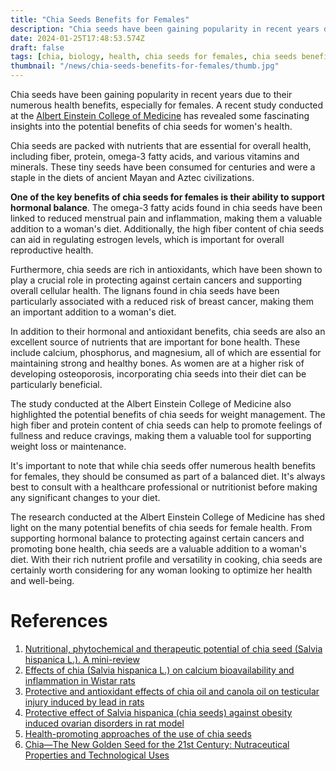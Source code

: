 ```yaml
---
title: "Chia Seeds Benefits for Females"
description: "Chia seeds have been gaining popularity in recent years due to their numerous health benefits, especially for females. A recent study conducted at the Albert Einstein College of Medicine has revealed some fascinating insights into the potential benefits of chia seeds for women's health."
date: 2024-01-25T17:48:53.574Z
draft: false
tags: [chia, biology, health, chia seeds for females, chia seeds benefits for females, reduced menstrual pain, estrogen levels, bone health,osteoporosis, weight management ]
thumbnail: "/news/chia-seeds-benefits-for-females/thumb.jpg"
---
```


Chia seeds have been gaining popularity in recent years due to their numerous health benefits, especially for females. A recent study conducted at the [Albert Einstein College of Medicine](https://einsteinmed.edu/) has revealed some fascinating insights into the potential benefits of chia seeds for women's health.

Chia seeds are packed with nutrients that are essential for overall health, including fiber, protein, omega-3 fatty acids, and various vitamins and minerals. These tiny seeds have been consumed for centuries and were a staple in the diets of ancient Mayan and Aztec civilizations.

**One of the key benefits of chia seeds for females is their ability to support hormonal balance**. The omega-3 fatty acids found in chia seeds have been linked to reduced menstrual pain and inflammation, making them a valuable addition to a woman's diet. Additionally, the high fiber content of chia seeds can aid in regulating estrogen levels, which is important for overall reproductive health.

Furthermore, chia seeds are rich in antioxidants, which have been shown to play a crucial role in protecting against certain cancers and supporting overall cellular health. The lignans found in chia seeds have been particularly associated with a reduced risk of breast cancer, making them an important addition to a woman's diet.

In addition to their hormonal and antioxidant benefits, chia seeds are also an excellent source of nutrients that are important for bone health. These include calcium, phosphorus, and magnesium, all of which are essential for maintaining strong and healthy bones. As women are at a higher risk of developing osteoporosis, incorporating chia seeds into their diet can be particularly beneficial.

The study conducted at the Albert Einstein College of Medicine also highlighted the potential benefits of chia seeds for weight management. The high fiber and protein content of chia seeds can help to promote feelings of fullness and reduce cravings, making them a valuable tool for supporting weight loss or maintenance.

It's important to note that while chia seeds offer numerous health benefits for females, they should be consumed as part of a balanced diet. It's always best to consult with a healthcare professional or nutritionist before making any significant changes to your diet.

The research conducted at the Albert Einstein College of Medicine has shed light on the many potential benefits of chia seeds for female health. From supporting hormonal balance to protecting against certain cancers and promoting bone health, chia seeds are a valuable addition to a woman's diet. With their rich nutrient profile and versatility in cooking, chia seeds are certainly worth considering for any woman looking to optimize her health and well-being.

# References

1. [Nutritional, phytochemical and therapeutic potential of chia seed (Salvia hispanica L.). A mini-review](https://doi.org/10.1016/j.fhfh.2021.100010)
2. [Effects of chia (Salvia hispanica L.) on calcium bioavailability and inflammation in Wistar rats](https://doi.org/10.1016/j.foodres.2018.08.078)
3. [Protective and antioxidant effects of chia oil and canola oil on testicular injury induced by lead in rats](https://doi.org/10.1016/j.jksus.2023.102894)
4. [Protective effect of Salvia hispanica (chia seeds) against obesity induced ovarian disorders in rat model](https://doi.org/10.1016/j.tice.2023.102156)
5. [Health-promoting approaches of the use of chia seeds](https://doi.org/10.1016/j.jff.2023.105480)
6. [Chia—The New Golden Seed for the 21st Century: Nutraceutical Properties and Technological Uses](https://doi.org/10.1016/B978-0-323-91652-3.00005-8)